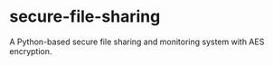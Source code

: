 # secure-file-sharing
A Python-based secure file sharing and monitoring system with AES encryption. 
